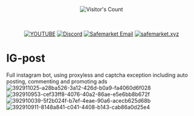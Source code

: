 <br/><br/>
<div align="center"> 
  <img src="https://profile-counter.glitch.me/Zhodisov/count.svg" alt="Visitor's Count" />
</div>
<br/><br/>

<div align="center">
  
[![YOUTUBE](https://img.shields.io/badge/Youtube-fc0000?style=for-the-badge&logo=YOUTUBE&logoColor=white)](https://www.youtube.com/@Jodis974)
[![Discord](https://img.shields.io/badge/Discord-6a85b9?style=for-the-badge&logo=discord&logoColor=white)](https://safemarket.xyz/discord)
[![Safemarket Email](https://img.shields.io/badge/safemarket_email-333333?style=for-the-badge&logo=gmail&logoColor=red)](mailto:support-checkout@safemarket.xyz)
[![safemarket.xyz](https://img.shields.io/badge/safemarket.xyz-0077B5?style=for-the-badge&logo=internet&logoColor=white)](https://safemarket.xyz/)

</div>


# IG-post
Full instagram bot, using proxyless and captcha exception including auto posting, commenting and promoting ads
![392911025-a28ba526-3a12-426d-b0a9-fa4060d6f028](https://github.com/user-attachments/assets/1aaf6537-4b4d-416a-b0b3-d3dfbb04ea9e)
![392910953-cef33ff8-4076-40a2-86ae-e5e6bb8b672f](https://github.com/user-attachments/assets/f2335e2f-8ada-4d46-b539-06b556134c5a)
![392910039-5f2b024f-b7ef-4eae-90a6-acecb625d68b](https://github.com/user-attachments/assets/01b42b9f-45b3-4275-a3a6-c68f4f5fb0f8)
![392910911-8148a841-c041-4408-b143-cab86a0d25e4](https://github.com/user-attachments/assets/a30e86e3-77d6-4039-8655-53ef2eb2c7d7)
